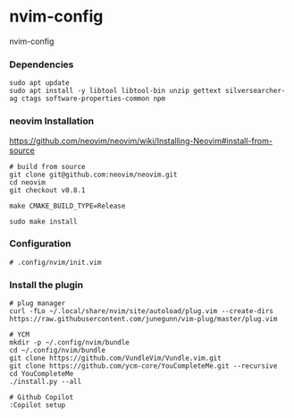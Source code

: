 # nvim-config
nvim-config

### Dependencies
```
sudo apt update
sudo apt install -y libtool libtool-bin unzip gettext silversearcher-ag ctags software-properties-common npm
```

### neovim Installation

https://github.com/neovim/neovim/wiki/Installing-Neovim#install-from-source

```
# build from source
git clone git@github.com:neovim/neovim.git
cd neovim
git checkout v0.8.1

make CMAKE_BUILD_TYPE=Release

sudo make install
```

### Configuration
```
# .config/nvim/init.vim
```

### Install the plugin
```
# plug manager
curl -fLo ~/.local/share/nvim/site/autoload/plug.vim --create-dirs https://raw.githubusercontent.com/junegunn/vim-plug/master/plug.vim

# YCM
mkdir -p ~/.config/nvim/bundle
cd ~/.config/nvim/bundle
git clone https://github.com/VundleVim/Vundle.vim.git
git clone https://github.com/ycm-core/YouCompleteMe.git --recursive
cd YouCompleteMe
./install.py --all

# Github Copilot
:Copilot setup
```

